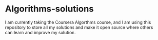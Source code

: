 # Algorithms-solutions

I am currently taking the Coursera Algorthms course, and I am using this repository to store all my solutions and make it open source where others can learn and improve my solution.

